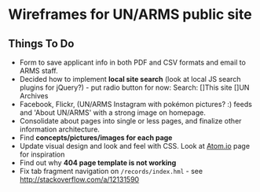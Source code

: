 # Wireframes for UN/ARMS public site

## Things To Do

* Form to save applicant info in both PDF and CSV formats and email to ARMS staff.
* Decided how to implement **local site search** (look at local JS search plugins for jQuery?) - put radio button for now: Search: []This site []UN Archives
* Facebook, Flickr, (UN/ARMS Instagram with pokémon pictures? :) feeds and 'About UN/ARMS' with a strong image on homepage.
* Consolidate about pages into single or less pages, and finalize other information architecture.
* Find **concepts/pictures/images for each page**
* Update visual design and look and feel with CSS. Look at [Atom.io](http://flight-manual.atom.io/getting-started/sections/why-atom/) page for inspiration
* Find out why **404 page template is not working**
* Fix tab fragment navigation on `/records/index.hml` - see http://stackoverflow.com/a/12131590